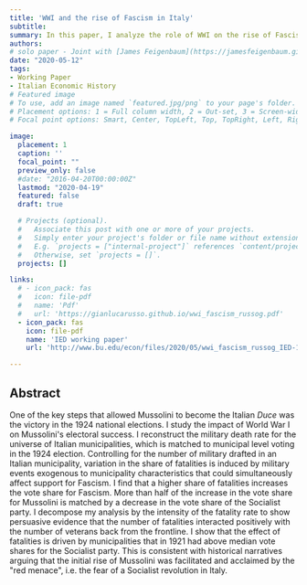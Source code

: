 ```yaml
---
title: 'WWI and the rise of Fascism in Italy'
subtitle:
summary: In this paper, I analyze the role of WWI on the rise of Fascism in Italy
authors:
# solo paper - Joint with [James Feigenbaum](https://jamesfeigenbaum.github.io)
date: "2020-05-12"
tags:
- Working Paper
- Italian Economic History
# Featured image
# To use, add an image named `featured.jpg/png` to your page's folder.
# Placement options: 1 = Full column width, 2 = Out-set, 3 = Screen-width
# Focal point options: Smart, Center, TopLeft, Top, TopRight, Left, Right, BottomLeft, Bottom, BottomRight

image:
  placement: 1
  caption: ''
  focal_point: ""
  preview_only: false
  #date: "2016-04-20T00:00:00Z"
  lastmod: "2020-04-19"
  featured: false
  draft: true

  # Projects (optional).
  #   Associate this post with one or more of your projects.
  #   Simply enter your project's folder or file name without extension.
  #   E.g. `projects = ["internal-project"]` references `content/project/deep-learning/index.md`.
  #   Otherwise, set `projects = []`.
  projects: []

links:
  # - icon_pack: fas
  #   icon: file-pdf
  #   name: 'Pdf'
  #   url: 'https://gianlucarusso.github.io/wwi_fascism_russog.pdf'
  - icon_pack: fas
    icon: file-pdf
    name: 'IED working paper'
    url: 'http://www.bu.edu/econ/files/2020/05/wwi_fascism_russog_IED-1.pdf'

---
```


## Abstract

One of the key steps that allowed Mussolini to become the Italian *Duce* was the victory in the 1924 national elections.
I study the impact of World War I on Mussolini's electoral success. I reconstruct the military death rate for the universe of Italian municipalities, which is matched to municipal level voting in the 1924 election.
Controlling for the number of military drafted in an Italian municipality, variation in the share of fatalities is induced by military events exogenous to municipality characteristics that could simultaneously affect support for Fascism.
I find that a higher share of fatalities increases the vote share for Fascism. More than half of the increase in the vote share for Mussolini is matched by a decrease in the vote share of the Socialist party.
I decompose my analysis by the intensity of the fatality rate to show persuasive evidence that the number of fatalities interacted positively with the number of veterans back from the frontline. I show that the effect of fatalities is driven by municipalities that in 1921 had above median vote shares for the Socialist party.
This is consistent with historical narratives arguing that the initial rise of Mussolini was facilitated and acclaimed by the "red menace", i.e. the fear of a Socialist revolution in Italy.
